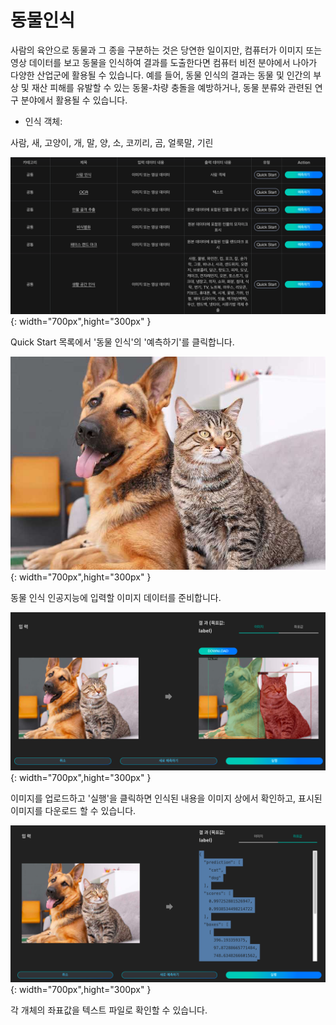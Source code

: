 # **동물인식**

사람의 육안으로 동물과 그 종을 구분하는 것은 당연한 일이지만, 컴퓨터가 이미지 또는 영상 데이터를 보고 동물을 인식하여 결과를 도출한다면 컴퓨터 비전 분야에서 나아가 다양한 산업군에 활용될 수 있습니다. 예를 들어, 동물 인식의 결과는 동물 및 인간의 부상 및 재산 피해를 유발할 수 있는 동물-차량 충돌을 예방하거나, 동물 분류와 관련된 연구 분야에서 활용될 수 있습니다.

- 인식 객체:

사람, 새, 고양이, 개, 말, 양, 소, 코끼리, 곰, 얼룩말, 기린

![이미지이름](./image/aimarket/animal1.png){: width="700px",hight="300px" }  

Quick Start 목록에서 '동물 인식'의 '예측하기'를 클릭합니다.

![이미지이름](./image/aimarket/animal2.jpeg){: width="700px",hight="300px" }  

동물 인식 인공지능에 입력할 이미지 데이터를 준비합니다.

![이미지이름](./image/aimarket/animal3.png){: width="700px",hight="300px" }  

이미지를 업로드하고 '실행'을 클릭하면 인식된 내용을 이미지 상에서 확인하고, 표시된 이미지를 다운로드 할 수 있습니다.

![이미지이름](./image/aimarket/animal4.png){: width="700px",hight="300px" }  

각 개체의 좌표값을 텍스트 파일로 확인할 수 있습니다.
